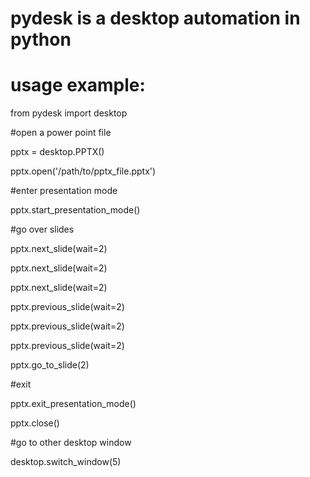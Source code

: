 # pydesk is a desktop automation in python

# usage example:


from pydesk import desktop


#open a power point file

pptx = desktop.PPTX()

pptx.open('/path/to/pptx_file.pptx')


#enter presentation mode

pptx.start_presentation_mode()


#go over slides

pptx.next_slide(wait=2)

pptx.next_slide(wait=2)

pptx.next_slide(wait=2)

pptx.previous_slide(wait=2)

pptx.previous_slide(wait=2)

pptx.previous_slide(wait=2)

pptx.go_to_slide(2)


#exit

pptx.exit_presentation_mode()

pptx.close()


#go to other desktop window

desktop.switch_window(5)

